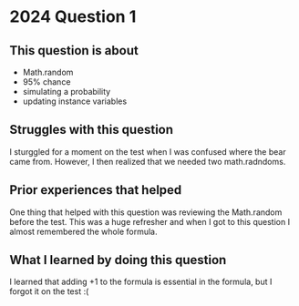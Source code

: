 # 2024 Question 1

## This question is about 
- Math.random
- 95% chance
- simulating a probability
- updating instance variables

## Struggles with this question
I sturggled for a moment on the test when I was confused where the bear came from.
However, I then realized that we needed two math.radndoms. 

## Prior experiences that helped 
One thing that helped with this question was reviewing the Math.random before the test.
This was a huge refresher and when I got to this question I almost remembered the whole formula.

## What I learned by doing this question 
I learned that adding +1 to the formula is essential in the formula, but I forgot it on the test :(
